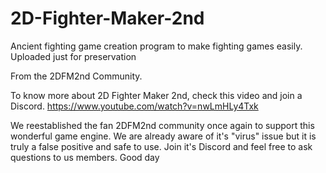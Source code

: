 # 2D-Fighter-Maker-2nd

Ancient fighting game creation program to make fighting games easily. Uploaded just for preservation

From the 2DFM2nd Community.

To know more about 2D Fighter Maker 2nd, check this video and join a Discord.
https://www.youtube.com/watch?v=nwLmHLy4Txk

We reestablished the fan 2DFM2nd community once again to support this wonderful game engine. We are already aware of it's "virus" issue but it is truly a false positive and safe to use. Join it's Discord and feel free to ask questions to us members.
Good day
